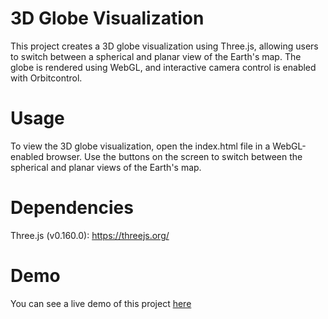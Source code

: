 
# 3D Globe Visualization

This project creates a 3D globe visualization using Three.js, allowing users to switch between a spherical and planar view of the Earth's map. The globe is rendered using WebGL, and interactive camera control is enabled with Orbitcontrol.

# Usage

To view the 3D globe visualization, open the index.html file in a WebGL-enabled browser. Use the buttons on the screen to switch between the spherical and planar views of the Earth's map.

# Dependencies
Three.js (v0.160.0): https://threejs.org/

# Demo

You can see a live demo of this project [here](https://jerald-golden.github.io/THREEJS-GEOJSON/)
